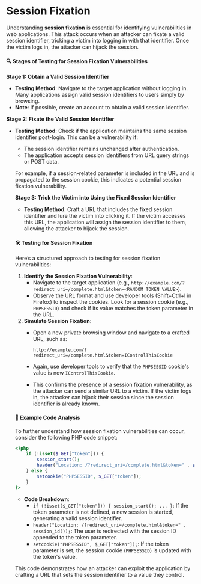 # Session Fixation

Understanding **session fixation** is essential for identifying vulnerabilities in web applications. This attack occurs when an attacker can fixate a valid session identifier, tricking a victim into logging in with that identifier. Once the victim logs in, the attacker can hijack the session.

#### 🔍 Stages of Testing for Session Fixation Vulnerabilities

**Stage 1: Obtain a Valid Session Identifier**

* **Testing Method**: Navigate to the target application without logging in. Many applications assign valid session identifiers to users simply by browsing.
* **Note**: If possible, create an account to obtain a valid session identifier.

**Stage 2: Fixate the Valid Session Identifier**

*   **Testing Method**: Check if the application maintains the same session identifier post-login. This can be a vulnerability if:

    * The session identifier remains unchanged after authentication.
    * The application accepts session identifiers from URL query strings or POST data.

    For example, if a session-related parameter is included in the URL and is propagated to the session cookie, this indicates a potential session fixation vulnerability.

    **Stage 3: Trick the Victim into Using the Fixed Session Identifier**

    * **Testing Method**: Craft a URL that includes the fixed session identifier and lure the victim into clicking it. If the victim accesses this URL, the application will assign the session identifier to them, allowing the attacker to hijack the session.

    #### 🛠️ Testing for Session Fixation

    Here’s a structured approach to testing for session fixation vulnerabilities:

    1. **Identify the Session Fixation Vulnerability**:
       * Navigate to the target application (e.g., `http://example.com/?redirect_uri=/complete.html&token=<RANDOM TOKEN VALUE>`).
       * Observe the URL format and use developer tools (Shift+Ctrl+I in Firefox) to inspect the cookies. Look for a session cookie (e.g., `PHPSESSID`) and check if its value matches the token parameter in the URL.
    2. **Simulate Session Fixation**:
       *   Open a new private browsing window and navigate to a crafted URL, such as:

           ```
           http://example.com/?redirect_uri=/complete.html&token=IControlThisCookie
           ```
       * Again, use developer tools to verify that the `PHPSESSID` cookie's value is now `IControlThisCookie`.
       * This confirms the presence of a session fixation vulnerability, as the attacker can send a similar URL to a victim. If the victim logs in, the attacker can hijack their session since the session identifier is already known.

    #### 📝 Example Code Analysis

    To further understand how session fixation vulnerabilities can occur, consider the following PHP code snippet:

    ```php
    <?php
        if (!isset($_GET["token"])) {
            session_start();
            header("Location: /?redirect_uri=/complete.html&token=" . session_id());
        } else {
            setcookie("PHPSESSID", $_GET["token"]);
        }
    ?>
    ```

    * **Code Breakdown**:
      * `if (!isset($_GET["token"])) { session_start(); ... }`: If the token parameter is not defined, a new session is started, generating a valid session identifier.
      * `header("Location: /?redirect_uri=/complete.html&token=" . session_id());`: The user is redirected with the session ID appended to the token parameter.
      * `setcookie("PHPSESSID", $_GET["token"]);`: If the token parameter is set, the session cookie (`PHPSESSID`) is updated with the token's value.

    This code demonstrates how an attacker can exploit the application by crafting a URL that sets the session identifier to a value they control.

